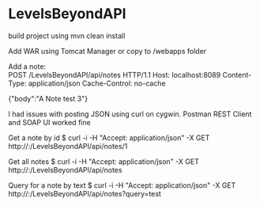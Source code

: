 # LevelsBeyondAPI
 build project using mvn clean install
 
 Add WAR using Tomcat Manager or copy to <TOMCAT ROOT>/webapps folder
 
Add a note:  
POST /LevelsBeyondAPI/api/notes HTTP/1.1
Host: localhost:8089
Content-Type: application/json
Cache-Control: no-cache

{"body":"A Note test 3"}

I had issues with posting JSON using curl on cygwin.  Postman REST Client and SOAP UI worked fine

Get a note by id
$ curl -i -H "Accept: application/json" -X GET http://<host>:<port>/LevelsBeyondAPI/api/notes/1

Get all notes
$ curl -i -H "Accept: application/json" -X GET http://<host>:<port>/LevelsBeyondAPI/api/notes

Query for a note by text
$ curl -i -H "Accept: application/json" -X GET http://<host>:<post>/LevelsBeyondAPI/api/notes?query=test
